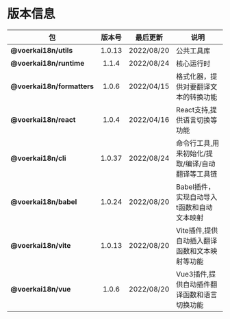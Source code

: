 # 版本信息
| 包| 版本号| 最后更新|说明|
| --- | :---:| --- |---|
|**@voerkai18n/utils**|1.0.13|2022/08/20|公共工具库|
|**@voerkai18n/runtime**|1.1.4|2022/08/24|核心运行时|
|**@voerkai18n/formatters**|1.0.6|2022/04/15|格式化器，提供对要翻译文本的转换功能|
|**@voerkai18n/react**|1.0.4|2022/04/16|React支持,提供语言切换等功能|
|**@voerkai18n/cli**|1.0.37|2022/08/24|命令行工具,用来初始化/提取/编译/自动翻译等工具链|
|**@voerkai18n/babel**|1.0.24|2022/08/20|Babel插件，实现自动导入t函数和自动文本映射|
|**@voerkai18n/vite**|1.0.13|2022/08/20|Vite插件,提供自动插入翻译函数和文本映射等功能|
|**@voerkai18n/vue**|1.0.6|2022/08/20|Vue3插件,提供自动插件翻译函数和语言切换功能|